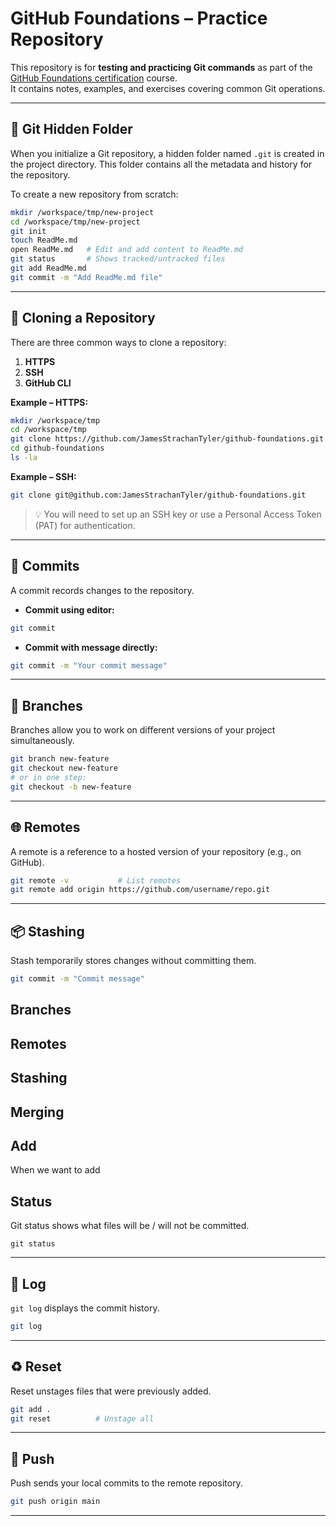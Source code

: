 # GitHub Foundations – Practice Repository

This repository is for **testing and practicing Git commands** as part of the [GitHub Foundations certification](https://docs.github.com/en/get-started/learning-about-github/github-foundations-certification) course.  
It contains notes, examples, and exercises covering common Git operations.

---

## 📂 Git Hidden Folder

When you initialize a Git repository, a hidden folder named `.git` is created in the project directory. This folder contains all the metadata and history for the repository.

To create a new repository from scratch:

```bash
mkdir /workspace/tmp/new-project
cd /workspace/tmp/new-project
git init
touch ReadMe.md
open ReadMe.md   # Edit and add content to ReadMe.md
git status       # Shows tracked/untracked files
git add ReadMe.md
git commit -m "Add ReadMe.md file"
```

---

## 🔄 Cloning a Repository

There are three common ways to clone a repository:

1. **HTTPS**  
2. **SSH**  
3. **GitHub CLI**

**Example – HTTPS:**
```bash
mkdir /workspace/tmp
cd /workspace/tmp
git clone https://github.com/JamesStrachanTyler/github-foundations.git
cd github-foundations
ls -la
```

**Example – SSH:**
```bash
git clone git@github.com:JamesStrachanTyler/github-foundations.git
```
> 💡 You will need to set up an SSH key or use a Personal Access Token (PAT) for authentication.

---

## 💾 Commits

A commit records changes to the repository.

- **Commit using editor:**
```bash
git commit
```

- **Commit with message directly:**
```bash
git commit -m "Your commit message"
```

---

## 🌱 Branches

Branches allow you to work on different versions of your project simultaneously.

```bash
git branch new-feature
git checkout new-feature
# or in one step:
git checkout -b new-feature
```

---

## 🌐 Remotes

A remote is a reference to a hosted version of your repository (e.g., on GitHub).

```bash
git remote -v           # List remotes
git remote add origin https://github.com/username/repo.git
```

---

## 📦 Stashing

Stash temporarily stores changes without committing them.

```sh
git commit -m "Commit message"
```

## Branches

## Remotes

## Stashing

## Merging

## Add
When we want to add 

## Status
Git status shows what files will be / will not be committed.
```
git status
```

---

## 📜 Log

`git log` displays the commit history.

```bash
git log
```

---

## ♻️ Reset

Reset unstages files that were previously added.

```bash
git add .
git reset          # Unstage all
```

---

## 🚀 Push

Push sends your local commits to the remote repository.

```bash
git push origin main
```

---